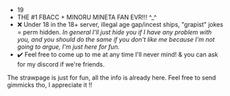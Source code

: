 -  19
- THE #1 FBACC + MINORU MINETA FAN EVR!!! ^_^ 
- ❌ Under 18 in the 18+ server, illegal age gap/incest ships, "grapist" jokes = perm hidden. *In general I'll just hide you if I have any problem with you, and you should do the same if you don't like me because I'm not going to argue, I'm just here for fun.*
- ✔️ Feel free to come up to me at any time I'll never mind! & you can ask for my discord if we're friends. 

The strawpage is just for fun, all the info is already here. Feel free to send gimmicks tho, I appreciate it !!
